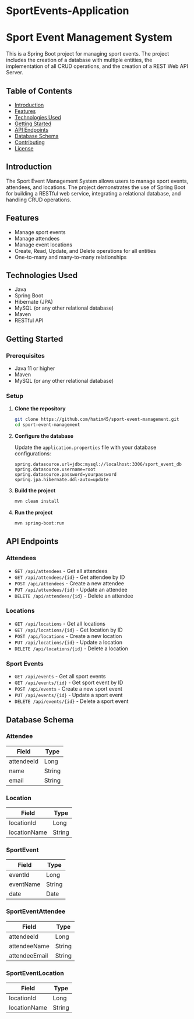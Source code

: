 # SportEvents-Application

# Sport Event Management System

This is a Spring Boot project for managing sport events. The project includes the creation of a database with multiple entities, the implementation of all CRUD operations, and the creation of a REST Web API Server.

## Table of Contents

- [Introduction](#introduction)
- [Features](#features)
- [Technologies Used](#technologies-used)
- [Getting Started](#getting-started)
- [API Endpoints](#api-endpoints)
- [Database Schema](#database-schema)
- [Contributing](#contributing)
- [License](#license)

## Introduction

The Sport Event Management System allows users to manage sport events, attendees, and locations. The project demonstrates the use of Spring Boot for building a RESTful web service, integrating a relational database, and handling CRUD operations.

## Features

- Manage sport events
- Manage attendees
- Manage event locations
- Create, Read, Update, and Delete operations for all entities
- One-to-many and many-to-many relationships

## Technologies Used

- Java
- Spring Boot
- Hibernate (JPA)
- MySQL (or any other relational database)
- Maven
- RESTful API

## Getting Started

### Prerequisites

- Java 11 or higher
- Maven
- MySQL (or any other relational database)

### Setup

1. **Clone the repository**

   ```bash
   git clone https://github.com/hatim45/sport-event-management.git
   cd sport-event-management
   ```

2. **Configure the database**

   Update the `application.properties` file with your database configurations:

   ```properties
   spring.datasource.url=jdbc:mysql://localhost:3306/sport_event_db
   spring.datasource.username=root
   spring.datasource.password=yourpassword
   spring.jpa.hibernate.ddl-auto=update
   ```

3. **Build the project**

   ```bash
   mvn clean install
   ```

4. **Run the project**

   ```bash
   mvn spring-boot:run
   ```

## API Endpoints

### Attendees

- `GET /api/attendees` - Get all attendees
- `GET /api/attendees/{id}` - Get attendee by ID
- `POST /api/attendees` - Create a new attendee
- `PUT /api/attendees/{id}` - Update an attendee
- `DELETE /api/attendees/{id}` - Delete an attendee

### Locations

- `GET /api/locations` - Get all locations
- `GET /api/locations/{id}` - Get location by ID
- `POST /api/locations` - Create a new location
- `PUT /api/locations/{id}` - Update a location
- `DELETE /api/locations/{id}` - Delete a location

### Sport Events

- `GET /api/events` - Get all sport events
- `GET /api/events/{id}` - Get sport event by ID
- `POST /api/events` - Create a new sport event
- `PUT /api/events/{id}` - Update a sport event
- `DELETE /api/events/{id}` - Delete a sport event

## Database Schema

### Attendee

| Field         | Type    |
|---------------|---------|
| attendeeId    | Long    |
| name          | String  |
| email         | String  |

### Location

| Field         | Type    |
|---------------|---------|
| locationId    | Long    |
| locationName  | String  |

### SportEvent

| Field         | Type    |
|---------------|---------|
| eventId       | Long    |
| eventName     | String  |
| date          | Date    |

### SportEventAttendee

| Field         | Type    |
|---------------|---------|
| attendeeId    | Long    |
| attendeeName  | String  |
| attendeeEmail | String  |

### SportEventLocation

| Field         | Type    |
|---------------|---------|
| locationId    | Long    |
| locationName  | String  |



